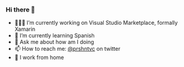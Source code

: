 ### Hi there 👋

- 👨🏻‍💻 I’m currently working on Visual Studio Marketplace, formally Xamarin
- 🌱 I’m currently learning Spanish
- 💬 Ask me about how am I doing
- 📫 How to reach me: [@prshntvc](https://twitter.com/prshntvc) on twitter
- 🏡 I work from home

